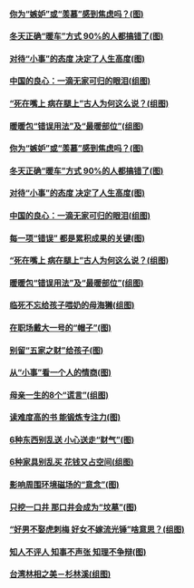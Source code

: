 #### [你为“嫉妒”或“羡慕”感到焦虑吗？(图)](../pages/p8/958565.md) 
#### [冬天正确“暖车”方式 90%的人都搞错了(图)](../pages/p8/958481.md) 
#### [对待“小事”的态度 决定了人生高度(图)](../pages/p8/958535.md) 
#### [中国的良心：一滴无家可归的眼泪(组图)](../pages/p8/956945.md) 
#### [“死在嘴上 病在腿上”古人为何这么说？(组图)](../pages/p8/958459.md) 
#### [暖暖包“错误用法”及“最暖部位”(组图)](../pages/p8/958448.md) 
#### [你为“嫉妒”或“羡慕”感到焦虑吗？(图)](../pages/p8/958565.md) 
#### [冬天正确“暖车”方式 90%的人都搞错了(图)](../pages/p8/958481.md) 
#### [对待“小事”的态度 决定了人生高度(图)](../pages/p8/958535.md) 
#### [中国的良心：一滴无家可归的眼泪(组图)](../pages/p8/956945.md) 
#### [每一项“错误” 都是累积成果的关键(图)](../pages/p8/958477.md) 
#### [“死在嘴上 病在腿上”古人为何这么说？(组图)](../pages/p8/958459.md) 
#### [暖暖包“错误用法”及“最暖部位”(组图)](../pages/p8/958448.md) 
#### [临死不忘给孩子喂奶的母海獭(组图)](../pages/p8/958170.md) 
#### [在职场戴大一号的“帽子”(图)](../pages/p8/957522.md) 
#### [别留“五家之财”给孩子(图)](../pages/p8/958316.md) 
#### [从“小事”看一个人的情商(图)](../pages/p8/958338.md) 
#### [母亲一生的8个“谎言”(组图)](../pages/p8/958180.md) 
#### [读难度高的书 能锻炼专注力(图)](../pages/p8/957114.md) 
#### [6种东西别乱送 小心送走“财气”(图)](../pages/p8/958224.md) 
#### [6种家具别乱买 花钱又占空间(组图)](../pages/p8/958205.md) 
#### [影响周围环境磁场的“意念”(图)](../pages/p8/956957.md) 
#### [只挖一口井 那口井会成为“坟墓”(图)](../pages/p8/957515.md) 
#### [“好男不娶虎刺梅 好女不嫁流光锤”啥意思？(组图)](../pages/p8/958088.md) 
#### [知人不评人 知事不声张 知理不争辩(图)](../pages/p8/957679.md) 
#### [台湾林相之美－杉林溪(组图)](../pages/p8/957835.md) 
